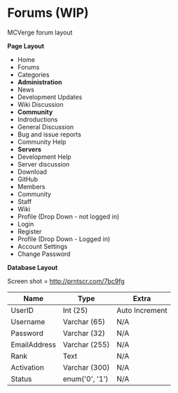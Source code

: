 # Forums (WIP)
MCVerge forum layout

**Page Layout**

* Home
* Forums
 * Categories
  * **Administration**
   * News
   * Development Updates
   * Wiki Discussion
  * **Community**
   * Indroductions
   * General Discussion
   * Bug and issue reports
   * Community Help
  * **Servers**
   * Development Help
   * Server discussion
* Download
* GitHub
* Members
 * Community
 * Staff
* Wiki
* Profile (Drop Down - not logged in)
 * Login
 * Register
* Profile (Drop Down - Logged in)
 * Account Settings
 * Change Password

**Database Layout**

Screen shot = http://prntscr.com/7bc9fg

| Name  | Type | Extra |
| ------------- | ------------- | ------------- | 
| UserID | Int (25) | Auto Increment |
| Username | Varchar (65) | N/A |
| Password | Varchar (32) | N/A |
| EmailAddress | Varchar (255) | N/A |
| Rank | Text | N/A |
| Activation | Varchar (300) | N/A |
| Status | enum('0', '1') | N/A |
